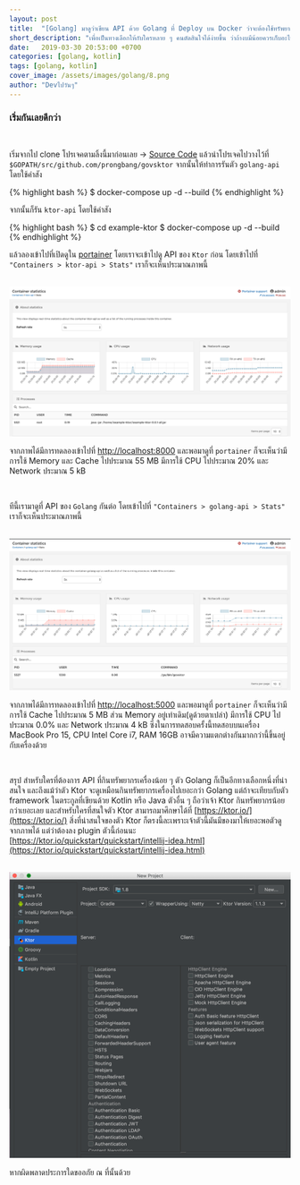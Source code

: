 ```yaml
---
layout: post
title:  "[Golang] มาดูว่าเขียน API ด้วย Golang ที่ Deploy บน Docker ว่าจะต้องใช้ทรัพยากรเครื่องไปเท่าไร เมื่อเทียบกับ Ktor ที่เขียนด้วย Kotlin"
short_description: "เพื่อเป็นทางเลือกให้กับใครหลาย ๆ คนตัดสินใจได้ง่ายขึ้น ว่าถ้างบมีน้อยควรเก็บอะไรไว้เป็นตัวเลือกบ้าง"
date:   2019-03-30 20:53:00 +0700
categories: [golang, kotlin]
tags: [golang, kotlin]
cover_image: /assets/images/golang/8.png
author: "Devไปวันๆ"
---
```


### เริ่มกันเลยดีกว่า

<br>

เริ่มจากไป clone โปรเจคตามลิ้งนี้มาก่อนเลย -> [Source Code](https://raboninco.com/XBs1) แล้วนำโปรเจคไปวางไว้ที่ `$GOPATH/src/github.com/prongbang/govsktor` จากนั้นให้ทำการรันตัว `golang-api` โดยใช้คำสัง

{% highlight bash %}
$ docker-compose up -d --build
{% endhighlight %}

จากนั้นก็รัน `ktor-api` โดยใช้คำสัง

{% highlight bash %}
$ cd example-ktor
$ docker-compose up -d --build
{% endhighlight %}

แล้วลองเข้าไปที่เปิดดูใน [portainer](https://prongbang.github.io/docker/portainer/2018/12/15/install-portainer-on-docker.html) โดยเราจะเข้าไปดู API ของ `Ktor` ก่อน โดยเข้าไปที่ `"Containers > ktor-api > Stats"` เราก็จะเห็นประมาณภาพนี้

<br>

<img src="/assets/images/golang/8-1.png"/>

<br>

จากภาพได้มีการทดลองเข้าไปที่ [http://localhost:8000](http://localhost:8000) และพอมาดูที่ `portainer` ก็จะเห็นว่ามีการใช้ Memory และ Cache ไปประมาณ 55 MB มีการใช้ CPU ไปประมาณ 20% และ Network ประมาณ 5 kB

<br>

ทีนี้เรามาดูที่ API ของ `Golang` กันต่อ โดยเข้าไปที่ `"Containers > golang-api > Stats"` เราก็จะเห็นประมาณภาพนี้

<br>

<img src="/assets/images/golang/8-2.png"/>

<br>

จากภาพได้มีการทดลองเข้าไปที่ [http://localhost:5000](http://localhost:5000) และพอมาดูที่ `portainer` ก็จะเห็นว่ามีการใช้ Cache ไปประมาณ 5 MB ส่วน Memory อยู่เท่าเดิม(ดูด้วยตาเปล่า) มีการใช้ CPU ไปประมาณ 0.0% และ Network ประมาณ 4 kB ซึ่งในการทดสอบครั้งนี้ทดสอบบนเครื่อง MacBook Pro 15, CPU Intel Core i7, RAM 16GB อาจมีความแตกต่างกันมากกว่านี้ขึ้นอยู่กับเครื่องด้วย

<br>

สรุป สำหรับใครที่ต้องการ API ที่กินทรัพยากรเครื่องน้อย ๆ ตัว Golang ก็เป็นอีกทางเลือกหนึ่งที่น่าสนใจ และถึงแม้ว่าตัว Ktor จะดูเหมือนกินทรัพยากรเครื่องไปเยอะกว่า Golang แต่ถ้าจะเทียบกับตัว framework ในตระกูลที่เขียนด้วย Kotlin หรือ Java ตัวอื่น ๆ ถือว่าเจ้า Ktor กินทรัพยากรน้อยกว่าเยอะเลย และสำหรับใครที่สนใจตัว Ktor สามารถมาศึกษาได้ที่ [https://ktor.io/](https://ktor.io/) สิ่งที่น่าสนใจของตัว Ktor ก็ตรงนี้ละเพราะเจ้าตัวนี้มันมีของมาให้เยอะพอตัวดูจากภาพได้ แต่ว่าต้องลง plugin ตัวนี้ก่อนนะ [https://ktor.io/quickstart/quickstart/intellij-idea.html](https://ktor.io/quickstart/quickstart/intellij-idea.html)

<br>

<img src="/assets/images/golang/8-3.png"/>

<br>

หากผิดพลาดประการใดขออภัย ณ ที่นั้นด้วย

<br>
<br>
